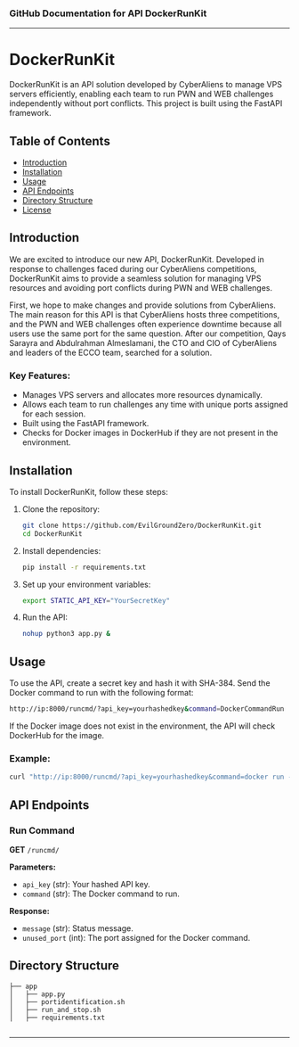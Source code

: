 ### GitHub Documentation for API DockerRunKit

---



# DockerRunKit

DockerRunKit is an API solution developed by CyberAliens to manage VPS servers efficiently, enabling each team to run PWN and WEB challenges independently without port conflicts. This project is built using the FastAPI framework.

## Table of Contents

- [Introduction](#introduction)
- [Installation](#installation)
- [Usage](#usage)
- [API Endpoints](#api-endpoints)
- [Directory Structure](#directory-structure)
- [License](#license)

## Introduction

We are excited to introduce our new API, DockerRunKit. Developed in response to challenges faced during our CyberAliens competitions, DockerRunKit aims to provide a seamless solution for managing VPS resources and avoiding port conflicts during PWN and WEB challenges.

First, we hope to make changes and provide solutions from CyberAliens. The main reason for this API is that CyberAliens hosts three competitions, and the PWN and WEB challenges often experience downtime because all users use the same port for the same question. After our competition, Qays Sarayra and Abdulrahman Almeslamani, the CTO and CIO of CyberAliens and leaders of the ECCO team, searched for a solution.

### Key Features:
- Manages VPS servers and allocates more resources dynamically.
- Allows each team to run challenges any time with unique ports assigned for each session.
- Built using the FastAPI framework.
- Checks for Docker images in DockerHub if they are not present in the environment.

## Installation

To install DockerRunKit, follow these steps:

1. Clone the repository:
    ```sh
    git clone https://github.com/EvilGroundZero/DockerRunKit.git
    cd DockerRunKit
    ```

2. Install dependencies:
    ```sh
    pip install -r requirements.txt
    ```

3. Set up your environment variables:
    ```sh
    export STATIC_API_KEY="YourSecretKey"
    ```

4. Run the API:
    ```sh
    nohup python3 app.py &
    ```

## Usage

To use the API, create a secret key and hash it with SHA-384. Send the Docker command to run with the following format:

```sh
http://ip:8000/runcmd/?api_key=yourhashedkey&command=DockerCommandRun
```

If the Docker image does not exist in the environment, the API will check DockerHub for the image.

### Example:
```sh
curl "http://ip:8000/runcmd/?api_key=yourhashedkey&command=docker run -d -p 61001:10000 tmmaz/ofb:tagname"
```

## API Endpoints

### Run Command

**GET** `/runcmd/`

**Parameters:**
- `api_key` (str): Your hashed API key.
- `command` (str): The Docker command to run.

**Response:**
- `message` (str): Status message.
- `unused_port` (int): The port assigned for the Docker command.

## Directory Structure

```plaintext
├── app
│   ├── app.py
│   ├── portidentification.sh
│   ├── run_and_stop.sh
│   ├── requirements.txt
    
```

 

---

 
